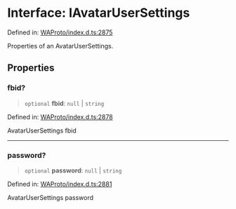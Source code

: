 # Interface: IAvatarUserSettings

Defined in: [WAProto/index.d.ts:2875](https://github.com/Fokusdotid/Baileys/blob/deec6cc75a88a82eaeedf16b76aa9218b2c772e3/WAProto/index.d.ts#L2875)

Properties of an AvatarUserSettings.

## Properties

### fbid?

> `optional` **fbid**: `null` \| `string`

Defined in: [WAProto/index.d.ts:2878](https://github.com/Fokusdotid/Baileys/blob/deec6cc75a88a82eaeedf16b76aa9218b2c772e3/WAProto/index.d.ts#L2878)

AvatarUserSettings fbid

***

### password?

> `optional` **password**: `null` \| `string`

Defined in: [WAProto/index.d.ts:2881](https://github.com/Fokusdotid/Baileys/blob/deec6cc75a88a82eaeedf16b76aa9218b2c772e3/WAProto/index.d.ts#L2881)

AvatarUserSettings password
